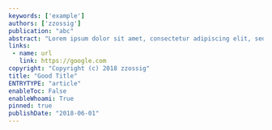 ```yaml
---
keywords: ['example']
authors: ['zzossig']
publication: "abc"
abstract: "Lorem ipsum dolor sit amet, consectetur adipiscing elit, sed do eiusmod tempor incididunt ut labore et dolore magna aliqua. Ut enim ad minim veniam, quis nostrud exercitation ullamco laboris nisi ut aliquip ex ea commodo consequat. Duis aute irure dolor in reprehenderit in voluptate velit esse cillum dolore eu fugiat nulla pariatur. Excepteur sint occaecat cupidatat non proident, sunt in culpa qui officia deserunt mollit anim id est laborum."
links:
 - name: url
   link: https://google.com
copyright: "Copyright (c) 2018 zzossig"
title: "Good Title"
ENTRYTYPE: "article"
enableToc: False
enableWhoami: True
pinned: true
publishDate: "2018-06-01"
---
```

